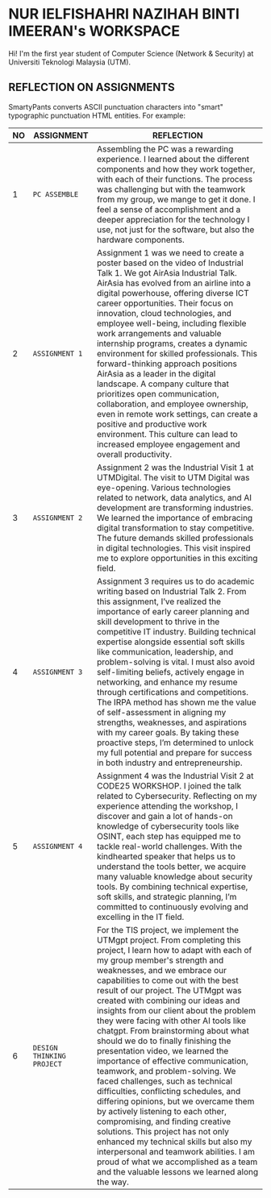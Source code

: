 # NUR IELFISHAHRI NAZIHAH BINTI IMEERAN's WORKSPACE

Hi! I'm the first year student of Computer Science (Network & Security) at Universiti Teknologi Malaysia (UTM).
## REFLECTION ON ASSIGNMENTS

SmartyPants converts ASCII punctuation characters into "smart" typographic punctuation HTML entities. For example:

|         NO       | ASSIGNMENT                         |REFLECTION                         |
|----------------|-------------------------------|-----------------------------|
|1|`PC ASSEMBLE`            |Assembling the PC was a rewarding experience. I learned about the different components and how they work together, with each of their functions. The process was challenging but with the teamwork from my group, we mange to get it done. I feel a sense of accomplishment and a deeper appreciation for the technology I use, not just for the software, but also the hardware components.            |
|2          |`ASSIGNMENT 1`            |Assignment 1 was we need to create a poster based on the video of Industrial Talk 1. We got AirAsia Industrial Talk. AirAsia has evolved from an airline into a digital powerhouse, offering diverse ICT career opportunities. Their focus on innovation, cloud technologies, and employee well-being, including flexible work arrangements and valuable internship programs, creates a dynamic environment for skilled professionals. This forward-thinking approach positions AirAsia as a leader in the digital landscape. A company culture that prioritizes open communication, collaboration, and employee ownership, even in remote work settings, can create a positive and productive work environment. This culture can lead to increased employee engagement and overall productivity.             |
|3         |`ASSIGNMENT 2`|Assignment 2 was the Industrial Visit 1 at UTMDigital. The visit to UTM Digital was eye-opening. Various technologies related to network, data analytics, and AI development are transforming industries. We learned the importance of embracing digital transformation to stay competitive. The future demands skilled professionals in digital technologies. This visit inspired me to explore opportunities in this exciting field.|
|4|`ASSIGNMENT 3`            |Assignment 3 requires us to do academic writing based on Industrial Talk 2. From this assignment, I’ve realized the importance of early career planning and skill development to thrive in the competitive IT industry. Building technical expertise alongside essential soft skills like communication, leadership, and problem-solving is vital. I must also avoid self-limiting beliefs, actively engage in networking, and enhance my resume through certifications and competitions. The IRPA method has shown me the value of self-assessment in aligning my strengths, weaknesses, and aspirations with my career goals. By taking these proactive steps, I’m determined to unlock my full potential and prepare for success in both industry and entrepreneurship.            |
|5         |`ASSIGNMENT 4`            |Assignment 4 was the Industrial Visit 2 at CODE25 WORKSHOP. I joined the talk related to Cybersecurity. Reflecting on my experience attending the workshop, I discover and gain a lot of hands-on knowledge of cybersecurity tools like OSINT, each step has equipped me to tackle real-world challenges. With the kindhearted speaker that helps us to understand the tools better, we acquire many valuable knowledge about security tools. By combining technical expertise, soft skills, and strategic planning, I’m committed to continuously evolving and excelling in the IT field.            |
|6          |`DESIGN THINKING PROJECT`|For the TIS project, we implement the UTMgpt project. From completing this project, I learn how to adapt with each of my group member's strength and weaknesses, and we embrace our capabilities to come out with the best result of our project. The UTMgpt was created with combining our ideas and insights from our client about the problem they were facing with other AI tools like chatgpt. From brainstorming about what should we do to finally finishing the presentation video, we learned the importance of effective communication, teamwork, and problem-solving. We faced challenges, such as technical difficulties, conflicting schedules, and differing opinions, but we overcame them by actively listening to each other, compromising, and finding creative solutions. This project has not only enhanced my technical skills but also my interpersonal and teamwork abilities. I am proud of what we accomplished as a team and the valuable lessons we learned along the way. |
